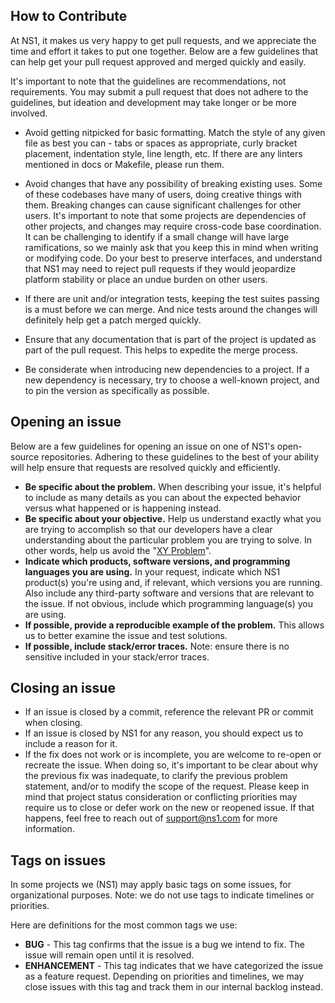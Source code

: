 ## How to Contribute
At NS1, it makes us very happy to get pull requests, and we appreciate the time
and effort it takes to put one together. Below are a few guidelines that can
help get your pull request approved and merged quickly and easily.

It's important to note that the guidelines are recommendations, not
requirements. You may submit a pull request that does not adhere to the
guidelines, but ideation and development may take longer or be more involved.

* Avoid getting nitpicked for basic formatting. Match the style of any given
  file as best you can - tabs or spaces as appropriate, curly bracket
  placement, indentation style, line length, etc. If there are any linters
  mentioned in docs or Makefile, please run them.

* Avoid changes that have any possibility of breaking existing uses. Some of
  these codebases have many of users, doing creative things with them. Breaking
  changes can cause significant challenges for other users. It's important to
  note that some projects are dependencies of other projects, and changes may
  require cross-code base coordination. It can be challenging to identify if a
  small change will have large ramifications, so we mainly ask that you keep
  this in mind when writing or modifying code. Do your best to preserve
  interfaces, and understand that NS1 may need to reject pull requests if they
  would jeopardize platform stability or place an undue burden on other users.

* If there are unit and/or integration tests, keeping the test suites passing
  is a must before we can merge. And nice tests around the changes will
  definitely help get a patch merged quickly.

* Ensure that any documentation that is part of the project is updated as part
  of the pull request. This helps to expedite the merge process.

* Be considerate when introducing new dependencies to a project. If a new
  dependency is necessary, try to choose a well-known project, and to pin the
  version as specifically as possible.

## Opening an issue

Below are a few guidelines for opening an issue on one of NS1's open-source
repositories. Adhering to these guidelines to the best of your ability will
help ensure that requests are resolved quickly and efficiently.

* **Be specific about the problem.** When describing your issue, it's helpful
  to include as many details as you can about the expected behavior versus
  what happened or is happening instead.
* **Be specific about your objective.** Help us understand exactly what you are
  trying to accomplish so that our developers have a clear understanding about
  the particular problem you are trying to solve. In other words, help us
  avoid the "[XY Problem](http://xyproblem.info)".
* **Indicate which products, software versions, and programming languages you
  are using.** In your request, indicate which NS1 product(s) you're using and,
  if relevant, which versions you are running. Also include any third-party
  software and versions that are relevant to the issue. If not obvious, include
  which programming language(s) you are using.
* **If possible, provide a reproducible example of the problem.** This allows
  us to better examine the issue and test solutions.
* **If possible, include stack/error traces.** Note: ensure there is no
  sensitive included in your stack/error traces.

## Closing an issue

* If an issue is closed by a commit, reference the relevant PR or commit when
  closing.
* If an issue is closed by NS1 for any reason, you should expect us to include
  a reason for it.
* If the fix does not work or is incomplete, you are welcome to re-open or
  recreate the issue. When doing so, it's important to be clear about why the
  previous fix was inadequate, to clarify the previous problem statement,
  and/or to modify the scope of the request. Please keep in mind that project
  status consideration or conflicting priorities may require us to close or
  defer work on the new or reopened issue. If that happens, feel free to reach
  out of support@ns1.com for more information.

## Tags on issues

In some projects we (NS1) may apply basic tags on some issues, for
organizational purposes. Note: we do not use tags to indicate timelines or
priorities.

Here are definitions for the most common tags we use:

* **BUG** - This tag confirms that the issue is a bug we intend to fix. The
  issue will remain open until it is resolved.
* **ENHANCEMENT** - This tag indicates that we have categorized the issue as a
  feature request. Depending on priorities and timelines, we may close issues
  with this tag and track them in our internal backlog instead.
